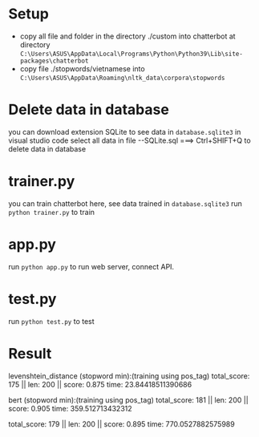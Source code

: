 # Setup
- copy all file and folder in the directory ./custom into chatterbot at directory
`C:\Users\ASUS\AppData\Local\Programs\Python\Python39\Lib\site-packages\chatterbot`
- copy file ./stopwords/vietnamese into 
`C:\Users\ASUS\AppData\Roaming\nltk_data\corpora\stopwords`
# Delete data in database
you can download extension SQLite to see data in `database.sqlite3` in visual studio code
select all data in file --SQLite.sql ===> Ctrl+SHIFT+Q to delete data in database

# trainer.py
you can train chatterbot here, see data trained in `database.sqlite3`
run `python trainer.py` to train

# app.py
run `python app.py` to run web server, connect API.

# test.py
run `python test.py` to test

# Result

levenshtein_distance (stopword min):(training using pos_tag)
total_score: 175 || len: 200 || score: 0.875
time: 23.84418511390686

bert (stopword min):(training using pos_tag)
total_score: 181 || len: 200 || score: 0.905
time: 359.512713432312

total_score: 179 || len: 200 || score: 0.895
time: 770.0527882575989
